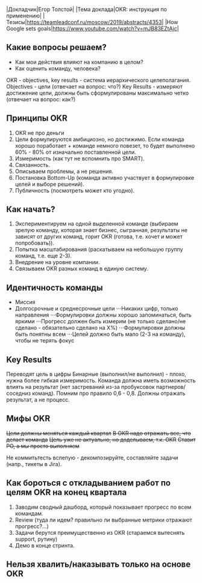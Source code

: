 |Докладчик|Егор Толстой|
|Тема доклада|OKR: инструкция по применению|
|Тезисы|https://teamleadconf.ru/moscow/2019/abstracts/4353|
|How Google sets goals|https://www.youtube.com/watch?v=mJB83EZtAjc|

## Какие вопросы решаем?
* Как мои действия влияют на компанию в целом?
* Как оценить команду, человека?

OKR - objectives, key results - система иерархического целеполагания.
Objectives - цели (отвечает на вопрос: что?)
Key Results - измеряют достижение цели, должны быть сформулированы максимально четко (отвечает на вопрос: как?)

## Принципы OKR
1. OKR не про деньги
2. Цели формулируются амбициозно, но достижимо. Если команда хорошо поработает + команде немного повезет, то будет выполнено 60% - 80% от изначально поставленной цели.
3. Измеримость (как тут не вспомнить про SMART).
4. Связанность.
5. Описываем проблемы, а не решения.
6. Постановка Bottom-Up (команда активно участвует в формулировке целей и выборе решений).
7. Публичность (посмотреть может кто угодно). 

## Как начать?
1. Экспериментируем на одной выделенной команде (выбираем зрелую команду, которая знает бизнес, сыгранная, результаты не зависят от других команд, горит OKR (готова, т.е. хочет и может попробовать)).
2. Попытка масштабирования (раскатываем на небольшую группу команд, т.е. еще 2-3).
3. Внедрение на уровне компании.
4. Связываем OKR разных команд в единую систему.

## Идентичность команды
* Миссия
* Долгосрочные и среднесрочные цели
⋅⋅⋅Никаких цифр, только направления
⋅⋅⋅Формулировки должны хорошо запоминаться, быть яркими
⋅⋅⋅Прогресс должен быть измерим (не только сделано/не сделано - обязательно сделано на X%)
⋅⋅⋅Формулировки должны быть понятны всем
⋅⋅⋅Целей должно быть мало (2-3 на команду), чтобы не терять фокус

## Key Results
Переводят цель в цифры
Бинарные (выполнил/не выполнил) - плохо, нужна более гибкая измеримость.
Команда должна иметь возможность влиять на результат (нет застреваний из-за пробуксовок партнеров/соседниз команд).
Помним про правило 0,6 - 0,8.
Должны отражать результат, а не процесс.

## Мифы OKR
~~Цели должны меняться каждый квартал~~
~~В OKR надо отражать все, что делает команда~~
~~Цель уже не актуально, но доделываем, т.к. OKR~~
~~Ставит PO, а мы просто выполняем~~

Не коммитьтесть вслепую - декомпозируйте, составляйте задачи (напр., тикеты в Jira).

## Как бороться с откладыванием работ по целям OKR на конец квартала
1. Заводим сводный дашборд, который показывает прогресс по всем командам.
2. Review (туда ли идем? правильно ли выбранные метрики отражают прогресс?...)
3. Задачи берутся преимущественно из OKR (стараемся вытеснять support, рутину)
4. Демо в конце стринта.

## Нельзя хвалить/наказывать только на основе OKR